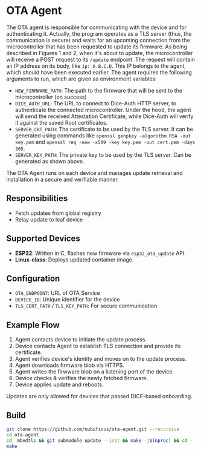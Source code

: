 # OTA Agent

The OTA agent is responsible for communicating with the device and for
authenticating it. Actually, the program operates as a TLS server (thus, the
communication is secure) and waits for an upcoming connection from the
microcontroller that has been requested to update its firmware. As being
described in Figures 1 and 2, when it's about to update, the microcontroller
will receive a POST request to its `/update` endpoint. The request will contain
an IP address on its body, like `ip: A.B.C.D`. This IP belongs to the agent,
which should have been executed earlier. The agent requires the following
arguments to run, which are given as environment variables:

<!-- ![Figure 1](../../assets/images/ota-process-1.png) -->

- `NEW_FIRMWARE_PATH`: The path to the firmware that will be sent to the
  microcontroller (on success)
- `DICE_AUTH_URL`: The URL to connect to Dice-Auth HTTP server, to authenticate
  the connected microcontroller. Under the hood, the agent will send the
  received Attestation Certificate, while Dice-Auth will verify it against the
  saved Root certificates.
- `SERVER_CRT_PATH`: The certificate to be used by the TLS server. It can be
  generated using commands like `openssl genpkey -algorithm RSA -out key.pem`
  and `openssl req -new -x509 -key key.pem -out cert.pem -days 365`.
- `SERVER_KEY_PATH`: The private key to be used by the TLS server. Can be
  generated as shown above.

The OTA Agent runs on each device and manages update retrieval and installation
in a secure and verifiable manner.

<!-- ![Figure 2](../../assets/images/ota-process-2.png) -->

## Responsibilities

- Fetch updates from global registry
- Relay update to leaf device

## Supported Devices

- **ESP32**: Written in C, flashes new firmware via `esp32_ota_update` API.
- **Linux-class**: Deploys updated container image.

## Configuration

- `OTA_ENDPOINT`: URL of OTA Service
- `DEVICE_ID`: Unique identifier for the device
- `TLS_CERT_PATH` / `TLS_KEY_PATH`: For secure communication

## Example Flow

1. Agent contacts device to initiate the update process.
2. Device contacts Agent to establish TLS connection and provide its certificate.
3. Agent verifies device's identity and moves on to the update process.
4. Agent downloads firmware blob via HTTPS.
5. Agent writes the firwware blob on a listening port of the device.
6. Device checks & verifies the newly fetched firmware.
7. Device applies update and reboots.

Updates are only allowed for devices that passed DICE-based onboarding.

## Build

```bash
git clone https://github.com/nubificus/ota-agent.git --recursive
cd ota-agent
cd  mbedtls && git submodule update --init && make -j$(nproc) && cd -
make
```
